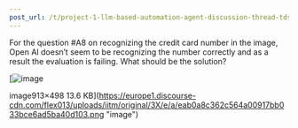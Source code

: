 ```yaml
---
post_url: /t/project-1-llm-based-automation-agent-discussion-thread-tds-jan-2025/164277/65
---
```

For the question #A8 on recognizing the credit card number in the image, Open AI doesn’t seem to be recognizing the number correctly and as a result the evaluation is failing. What should be the solution?  

[![image](https://europe1.discourse-cdn.com/flex013/uploads/iitm/original/3X/e/a/eab0a8c362c564a00917bb033bce6ad5ba40d103.png)

image913×498 13.6 KB](https://europe1.discourse-cdn.com/flex013/uploads/iitm/original/3X/e/a/eab0a8c362c564a00917bb033bce6ad5ba40d103.png "image")